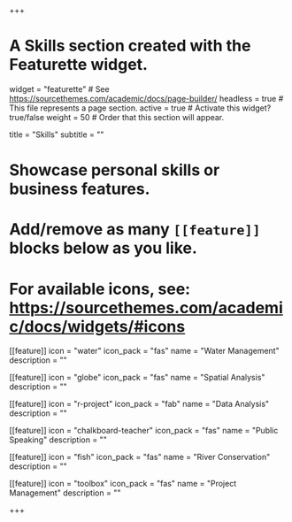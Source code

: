 +++
# A Skills section created with the Featurette widget.
widget = "featurette"  # See https://sourcethemes.com/academic/docs/page-builder/
headless = true  # This file represents a page section.
active = true  # Activate this widget? true/false
weight = 50  # Order that this section will appear.

title = "Skills"
subtitle = ""

# Showcase personal skills or business features.
# 
# Add/remove as many `[[feature]]` blocks below as you like.
# 
# For available icons, see: https://sourcethemes.com/academic/docs/widgets/#icons

[[feature]]
  icon = "water"
  icon_pack = "fas"
  name = "Water Management"
  description = ""
  
[[feature]]
  icon = "globe"
  icon_pack = "fas"
  name = "Spatial Analysis"
  description = ""  

[[feature]]
  icon = "r-project"
  icon_pack = "fab"
  name = "Data Analysis"
  description = ""
  
[[feature]]
  icon = "chalkboard-teacher"
  icon_pack = "fas"
  name = "Public Speaking"
  description = ""
  
[[feature]]
  icon = "fish"
  icon_pack = "fas"
  name = "River Conservation"
  description = ""
  
[[feature]]
  icon = "toolbox"
  icon_pack = "fas"
  name = "Project Management"
  description = ""


+++
